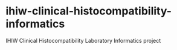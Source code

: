 # ihiw-clinical-histocompatibility-informatics
IHIW Clinical Histocompatibility Laboratory Informatics project
